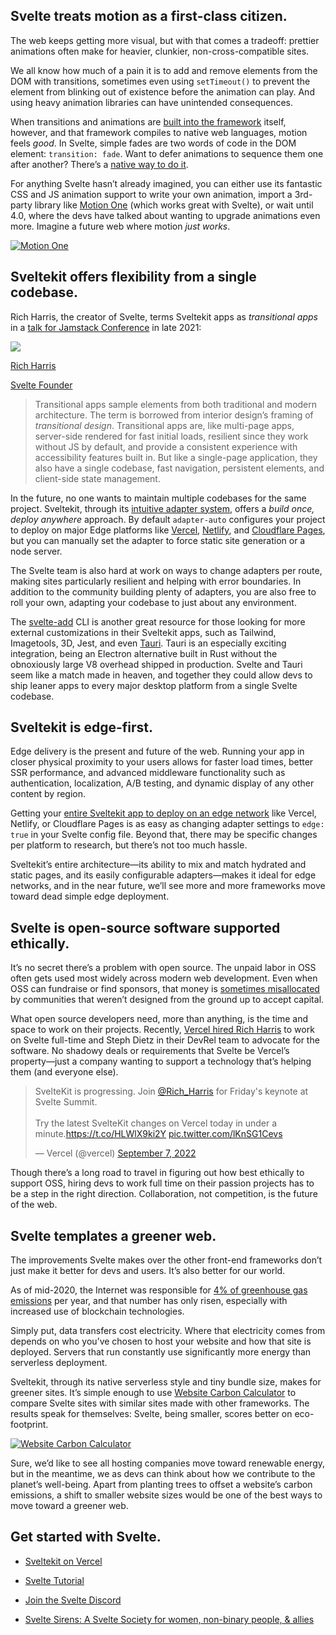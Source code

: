 ## <span class="ripple">Svelte treats motion as a first-class citizen.</span>

The web keeps getting more visual, but with that comes a tradeoff: prettier animations often make for heavier, clunkier, non-cross-compatible sites. 

We all know how much of a pain it is to add and remove elements from the DOM with transitions, sometimes even using `setTimeout()` to prevent the element from blinking out of existence before the animation can play. And using heavy animation libraries can have unintended consequences.

When transitions and animations are [built into the framework](https://svelte.dev/tutorial/transition) itself, however, and that framework compiles to native web languages, motion feels _good_. In Svelte, simple fades are two words of code in the DOM element: `transition: fade`. Want to defer animations to sequence them one after another? There’s a [native way to do it](https://svelte.dev/tutorial/deferred-transitions).

For anything Svelte hasn’t already imagined, you can either use its fantastic CSS and JS animation support to write your own animation, import a 3rd-party library like [Motion One](https://motion.dev) (which works great with Svelte), or wait until 4.0, where the devs have talked about wanting to upgrade animations even more. Imagine a future web where motion *just works*.

<a href="https://motion.dev"><img src="/images/motion-one.jpeg" alt="Motion One" /></a>

## Sveltekit offers flexibility from a single codebase.

Rich Harris, the creator of Svelte, terms Sveltekit apps as *transitional apps* in a [talk for Jamstack Conference](https://www.youtube.com/watch?v=860d8usGC0o) in late 2021:

<div class="quote-flex">
<a class="info-flex" href="https://twitter.com/Rich_Harris?ref_src=twsrc%5Egoogle%7Ctwcamp%5Eserp%7Ctwgr%5Eauthor">
  <img class="circle" src="/images/rich-harris.jpg" />
  <div class="name-flex">
    <p class="name">Rich Harris</p>
    <p class="role">Svelte Founder</p>
  </div>
</a>
<blockquote class="blockquote">Transitional apps sample elements from both traditional and modern architecture. The term is borrowed from interior design’s framing of <em>transitional design</em>. Transitional apps are, like multi-page apps, server-side rendered for fast initial loads, resilient since they work without JS by default, and provide a consistent experience with accessibility features built in. But like a single-page application, they also have a single codebase, fast navigation, persistent elements, and client-side state management.</blockquote>
</div>

In the future, no one wants to maintain multiple codebases for the same project. Sveltekit, through its [intuitive adapter system](https://kit.svelte.dev/docs/adapters), offers a *build once, deploy anywhere* approach. By default `adapter-auto` configures your project to deploy on major Edge platforms like [Vercel](https://vercel.com/guides/deploying-svelte-with-vercel), [Netlify](https://docs.netlify.com/integrations/frameworks/sveltekit/), and [Cloudflare Pages](https://developers.cloudflare.com/pages/framework-guides/deploy-a-svelte-site/), but you can manually set the adapter to force static site generation or a node server.

The Svelte team is also hard at work on ways to change adapters per route, making sites particularly resilient and helping with error boundaries. In addition to the community building plenty of adapters, you are also free to roll your own, adapting your codebase to just about any environment.

The [svelte-add](https://github.com/svelte-add/svelte-add) CLI is another great resource for those looking for more external customizations in their Sveltekit apps, such as Tailwind, Imagetools, 3D, Jest, and even [Tauri](https://tauri.app). Tauri is an especially exciting integration, being an Electron alternative built in Rust without the obnoxiously large V8 overhead shipped in production. Svelte and Tauri seem like a match made in heaven, and together they could allow devs to ship leaner apps to every major desktop platform from a single Svelte codebase.

## Sveltekit is edge-first.

Edge delivery is the present and future of the web. Running your app in closer physical proximity to your users allows for faster load times, better SSR performance, and advanced middleware functionality such as authentication, localization, A/B testing, and dynamic display of any other content by region.

Getting your [entire Sveltekit app to deploy on an edge network](https://www.netlify.com/blog/sveltekit-with-netlify-edge-functions/) like Vercel, Netlify, or Cloudflare Pages is as easy as changing adapter settings to `edge: true` in your Svelte config file. Beyond that, there may be specific changes per platform to research, but there’s not too much hassle.

Sveltekit’s entire architecture—its ability to mix and match hydrated and static pages, and its easily configurable adapters—makes it ideal for edge networks, and in the near future, we’ll see more and more frameworks move toward dead simple edge deployment.

## Svelte is open-source software supported ethically.

It’s no secret there’s a problem with open source. The unpaid labor in OSS often gets used most widely across modern web development. Even when OSS can fundraise or find sponsors, that money is [sometimes misallocated](https://www.theregister.com/2021/05/12/babel_money_woes/) by communities that weren’t designed from the ground up to accept capital.

What open source developers need, more than anything, is the time and space to work on their projects. Recently, [Vercel hired Rich Harris](https://vercel.com/blog/vercel-welcomes-rich-harris-creator-of-svelte) to work on Svelte full-time and Steph Dietz in their DevRel team to advocate for the software. No shadowy deals or requirements that Svelte be Vercel’s property—just a company wanting to support a technology that’s helping them (and everyone else).

<blockquote class="twitter-tweet" data-theme="dark"><p lang="en" dir="ltr">SvelteKit is progressing. Join <a href="https://twitter.com/Rich_Harris?ref_src=twsrc%5Etfw">@Rich_Harris</a> for Friday&#39;s keynote at Svelte Summit.<br><br>Try the latest SvelteKit changes on Vercel today in under a minute.<a href="https://t.co/HLWlX9ki2Y">https://t.co/HLWlX9ki2Y</a> <a href="https://t.co/lKnSG1Cevs">pic.twitter.com/lKnSG1Cevs</a></p>&mdash; Vercel (@vercel) <a href="https://twitter.com/vercel/status/1567387370294755329?ref_src=twsrc%5Etfw">September 7, 2022</a></blockquote> 

Though there’s a long road to travel in figuring out how best ethically to support OSS, hiring devs to work full time on their passion projects has to be a step in the right direction. Collaboration, not competition, is the future of the web.

## Svelte templates a greener web.

The improvements Svelte makes over the other front-end frameworks don’t just make it better for devs and users. It’s also better for our world.

As of mid-2020, the Internet was responsible for [4% of greenhouse gas emissions](https://theshiftproject.org/en/article/unsustainable-use-online-video/) per year, and that number has only risen, especially with increased use of blockchain technologies.

Simply put, data transfers cost electricity. Where that electricity comes from depends on who you’ve chosen to host your website and how that site is deployed. Servers that run constantly use significantly more energy than serverless deployment.

Sveltekit, through its native serverless style and tiny bundle size, makes for greener sites. It’s simple enough to use [Website Carbon Calculator](https://www.websitecarbon.com) to compare Svelte sites with similar sites made with other frameworks. The results speak for themselves: Svelte, being smaller, scores better on eco-footprint.

<div><a href="https://www.websitecarbon.com" target="_blank"><img src="/images/website-carbon.jpg" alt="Website Carbon Calculator"/></a></div>

Sure, we’d like to see all hosting companies move toward renewable energy, but in the meantime, we as devs can think about how we contribute to the planet’s well-being. Apart from planting trees to offset a website’s carbon emissions, a shift to smaller website sizes would be one of the best ways to move toward a greener web.

## Get started with Svelte.

- [Sveltekit on Vercel](https://vercel.com/solutions/svelte)

- [Svelte Tutorial](https://svelte.dev/tutorial/basics)

- [Join the Svelte Discord](https://discord.gg/4TVdc4RRps)
  
- [Svelte Sirens: A Svelte Society for women, non-binary people, & allies](https://sveltesirens.dev)